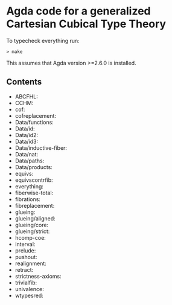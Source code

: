 # Agda code for a generalized Cartesian Cubical Type Theory

To typecheck everything run:
```
> make
```

This assumes that Agda version >=2.6.0 is installed.


Contents
--------

- ABCFHL: 
- CCHM:
- cof:
- cofreplacement:
- Data/functions:
- Data/id:
- Data/id2:
- Data/id3:
- Data/inductive-fiber:
- Data/nat:
- Data/paths:
- Data/products:
- equivs:
- equivscontrfib:
- everything:
- fiberwise-total:
- fibrations:
- fibreplacement:
- glueing:
- glueing/aligned:
- glueing/core:
- glueing/strict:
- hcomp-coe:
- interval:
- prelude:
- pushout:
- realignment:
- retract:
- strictness-axioms:
- trivialfib:
- univalence:
- wtypesred: